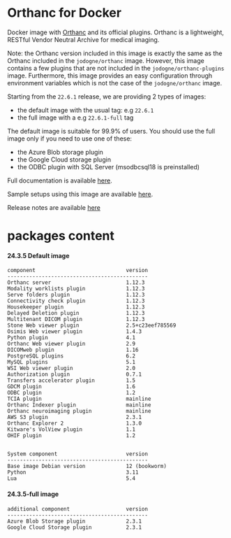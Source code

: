 # Orthanc for Docker
Docker image with [Orthanc](https://www.orthanc-server.com/) and its official plugins. Orthanc is a lightweight, RESTful Vendor Neutral Archive for medical imaging.

Note: the Orthanc version included in this image is exactly the same as the Orthanc included in the `jodogne/orthanc` image.  However,
this image contains a few plugins that are not included in the `jodogne/orthanc-plugins` image.  Furthermore,
this image provides an easy configuration through environment variables which is not the case of the `jodogne/orthanc` image.

Starting from the `22.6.1` release, we are providing 2 types of images:
  - the default image with the usual tag: e.g `22.6.1`
  - the full image with a e.g `22.6.1-full` tag

The default image is suitable for 99.9% of users.
You should use the full image only if you need to use one of these:
  - the Azure Blob storage plugin
  - the Google Cloud storage plugin
  - the ODBC plugin with SQL Server (msodbcsql18 is preinstalled)

Full documentation is available [here](https://book.orthanc-server.com/users/docker-orthancteam.html).

Sample setups using this image are available [here](https://github.com/orthanc-server/orthanc-setup-samples/).

Release notes are available [here](https://github.com/orthanc-server/orthanc-builder/blob/master/release-notes-docker-images.md)


# packages content

#### 24.3.5 Default image
```
component                             version
---------------------------------------------
Orthanc server                        1.12.3
Modality worklists plugin             1.12.3
Serve folders plugin                  1.12.3
Connectivity check plugin             1.12.3
Housekeeper plugin                    1.12.3
Delayed Deletion plugin               1.12.3
Multitenant DICOM plugin              1.12.3
Stone Web viewer plugin               2.5+c23eef785569
Osimis Web viewer plugin              1.4.3
Python plugin                         4.1
Orthanc Web viewer plugin             2.9
DICOMweb plugin                       1.16
PostgreSQL plugins                    6.2
MySQL plugins                         5.1
WSI Web viewer plugin                 2.0
Authorization plugin                  0.7.1
Transfers accelerator plugin          1.5
GDCM plugin                           1.6
ODBC plugin                           1.2
TCIA plugin                           mainline
Orthanc Indexer plugin                mainline
Orthanc neuroimaging plugin           mainline
AWS S3 plugin                         2.3.1
Orthanc Explorer 2                    1.3.0
Kitware's VolView plugin              1.1
OHIF plugin                           1.2


System component                      version
---------------------------------------------
Base image Debian version             12 (bookworm)
Python                                3.11
Lua                                   5.4

```

#### 24.3.5-full image 
```
additional component                  version
---------------------------------------------
Azure Blob Storage plugin             2.3.1
Google Cloud Storage plugin           2.3.1
````
